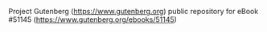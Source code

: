 Project Gutenberg (https://www.gutenberg.org) public repository for eBook #51145 (https://www.gutenberg.org/ebooks/51145)
